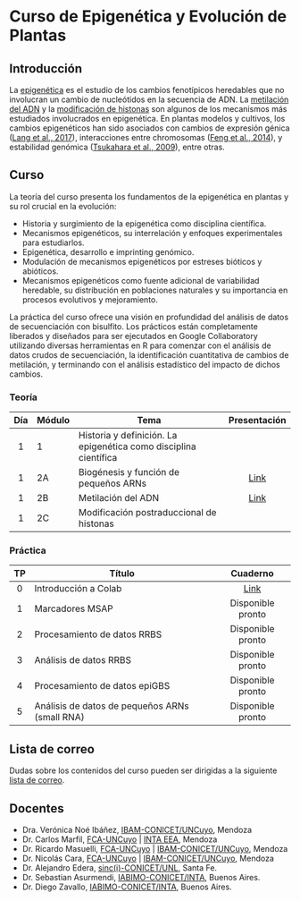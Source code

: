 # Curso de Epigenética y Evolución de Plantas

## Introducción

La [epigenética](https://es.wikipedia.org/wiki/Epigen%C3%A9tica) es el estudio
de los cambios fenotípicos heredables que no involucran un cambio de
nucleótidos en la secuencia de ADN. La
[metilación del ADN](https://es.wikipedia.org/wiki/Metilaci%C3%B3n_del_ADN) y
la [modificación de histonas](https://es.wikipedia.org/wiki/Histona) son
algunos de los mecanismos más estudiados involucrados en epigenética. En
plantas modelos y cultivos, los cambios epigenéticos han sido asociados con
cambios de expresión génica
([Lang et al., 2017](https://doi.org/10.1073/pnas.1705233114)), interacciones
entre chromosomas
([Feng et al., 2014](https://doi.org/10.1016/j.molcel.2014.07.008)), y
estabilidad genómica
([Tsukahara et al., 2009](https://doi.org/10.1038/nature08351)), entre otras.


## Curso

La teoría del curso presenta los fundamentos de la epigenética en plantas y su
rol crucial en la evolución:

*  Historia y surgimiento de la epigenética como disciplina científica.
*  Mecanismos epigenéticos, su interrelación y enfoques experimentales para
   estudiarlos.
*  Epigenética, desarrollo e imprinting genómico.
*  Modulación de mecanismos epigenéticos por estreses bióticos y abióticos.
*  Mecanismos epigenéticos como fuente adicional de variabilidad heredable, su
   distribución en poblaciones naturales y su importancia en procesos
   evolutivos y mejoramiento.

La práctica del curso ofrece una visión en profundidad del análisis de datos
de secuenciación con bisulfito. Los prácticos están completamente liberados y
diseñados para ser ejecutados en Google Collaboratory utilizando diversas
herramientas en R para comenzar con el análisis de datos crudos de
secuenciación, la identificación cuantitativa de cambios de metilación, y
terminando con el análisis estadístico del impacto de dichos cambios.


### Teoría

|Día|Módulo| Tema | Presentación|
|:-:|----|------|:-----------:|
|1|1|Historia y definición. La epigenética como disciplina científica||
|1|2A|Biogénesis y función de pequeños ARNs|[Link](https://drive.google.com/file/d/1d94eDFfmNGW4Gq2D9gf-ev3UDfFTUSTT/view?usp=sharing)|
|1|2B|Metilación del ADN|[Link](https://docs.google.com/presentation/d/170tVCqIaPEU-do_IqqakdOulH073u8EI5Cmk5wrpYCI/edit#slide=id.gf776b9148e_0_0)|
|1|2C|Modificación postraduccional de histonas||

### Práctica

|TP |Título|Cuaderno|
|:-:|------|:------:|
|0|Introducción a Colab|[Link](https://colab.research.google.com/github/VeronicaNoe/EpiEvo/blob/main/cuadernos/TP0_espacio_de_trabajo.ipynb)|
|1|Marcadores MSAP| Disponible pronto |
|2|Procesamiento de datos RRBS|Disponible pronto |
|3|Análisis de datos RRBS|Disponible pronto |
|4|Procesamiento de datos epiGBS|Disponible pronto |
|5|Análisis de datos de pequeños ARNs (small RNA)|Disponible pronto |


## Lista de correo

Dudas sobre los contenidos del curso pueden ser dirigidas a la
siguiente [lista de correo](https://groups.google.com/g/epievo21).

## Docentes

- Dra. Verónica Noé Ibáñez, [IBAM-CONICET/UNCuyo](https://www.mendoza.conicet.gov.ar/portal/ibam/), Mendoza
- Dr. Carlos Marfil, [FCA-UNCuyo](http://www.fca.uncu.edu.ar/) | [INTA EEA](), Mendoza
- Dr. Ricardo Masuelli, [FCA-UNCuyo](http://www.fca.uncu.edu.ar/) | [IBAM-CONICET/UNCuyo](https://www.mendoza.conicet.gov.ar/portal/ibam/), Mendoza
- Dr. Nicolás Cara, [FCA-UNCuyo](http://www.fca.uncu.edu.ar/) | [IBAM-CONICET/UNCuyo](https://www.mendoza.conicet.gov.ar/portal/ibam/), Mendoza
- Dr. Alejandro Edera, [sinc(i)-CONICET/UNL](http://sinc.unl.edu.ar/), Santa Fe.
- Dr. Sebastian Asurmendi, [IABIMO-CONICET/INTA](https://inta.gob.ar/instdebiotecnologia), Buenos Aires.
- Dr. Diego Zavallo, [IABIMO-CONICET/INTA](https://inta.gob.ar/instdebiotecnologia), Buenos Aires.
